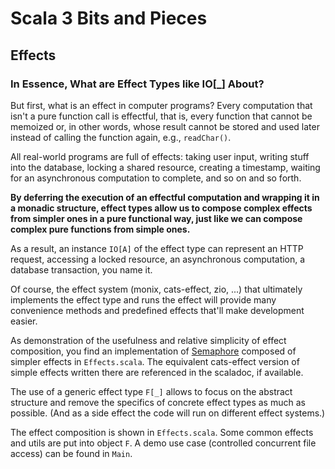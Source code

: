 # Scala 3 Bits and Pieces

## Effects

### In Essence, What are Effect Types like IO[_] About?

But first, what is an effect in computer programs? Every computation that isn't a pure function call
is effectful, that is, every function that cannot be memoized or, in other words, whose result cannot
be stored and used later instead of calling the function again, e.g., `readChar()`.

All real-world programs are full of effects: taking user input, writing stuff into
the database, locking a shared resource, creating a timestamp, waiting for an asynchronous
computation to complete, and so on and so forth.

**By deferring the execution of an effectful computation and wrapping it in a monadic structure,
effect types allow us to compose complex effects from simpler ones in a pure functional way,
just like we can compose complex pure functions from simple ones.**

As a result, an instance `IO[A]` of the effect type can represent an HTTP request,
accessing a locked resource, an asynchronous computation, a database transaction, you name it.

Of course, the effect system (monix, cats-effect, zio, ...) that ultimately implements
the effect type and runs the effect will provide many convenience methods and
predefined effects that'll make development easier.

As demonstration of the usefulness and relative simplicity of effect composition, 
you find an implementation of [Semaphore](https://en.wikipedia.org/wiki/Semaphore_(programming))
composed of simpler effects in `Effects.scala`.  The equivalent cats-effect version
of simple effects written there are referenced in the scaladoc, if available.

The use of a generic effect type `F[_]` allows to focus
on the abstract structure and remove the specifics of concrete effect types as much as possible.
(And as a side effect the code will run on different effect systems.)

The effect composition is shown in `Effects.scala`. Some common effects and utils are put into object `F`.
A demo use case (controlled concurrent file access) can be found in `Main`.


